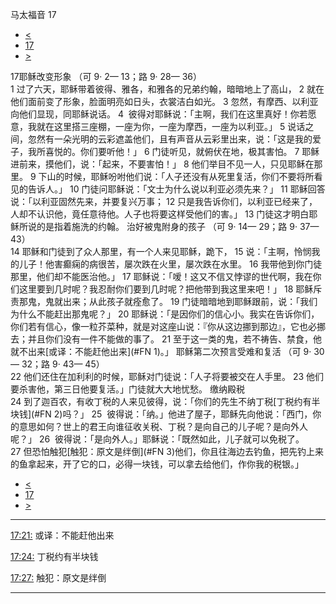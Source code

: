 ﻿





 马太福音 17




* [<](bible/MAT16.md)
* [17](bible/MAT.md)
* [>](bible/MAT18.md)



 
17耶稣改变形象 （可
9·
2—
13；路
9·
28—
36）  
1 过了六天，耶稣带着彼得、雅各，和雅各的兄弟约翰，暗暗地上了高山， 
2 就在他们面前变了形象，脸面明亮如日头，衣裳洁白如光。 
3 忽然，有摩西、以利亚向他们显现，同耶稣说话。 
4  彼得对耶稣说：「主啊，我们在这里真好！你若愿意，我就在这里搭三座棚，一座为你，一座为摩西，一座为以利亚。」 
5 说话之间，忽然有一朵光明的云彩遮盖他们，且有声音从云彩里出来，说：「这是我的爱子，我所喜悦的。你们要听他！」 
6 门徒听见，就俯伏在地，极其害怕。 
7 耶稣进前来，摸他们，说：「起来，不要害怕！」 
8 他们举目不见一人，只见耶稣在那里。 
9 下山的时候，耶稣吩咐他们说：「人子还没有从死里复活，你们不要将所看见的告诉人。」 
10 门徒问耶稣说：「文士为什么说以利亚必须先来？」 
11 耶稣回答说：「以利亚固然先来，并要复兴万事； 
12 只是我告诉你们，以利亚已经来了，人却不认识他，竟任意待他。人子也将要这样受他们的害。」 
13 门徒这才明白耶稣所说的是指着施洗的约翰。 治好被鬼附身的孩子 （可
9·
14—
29；路
9·
37—
43）  
14 耶稣和门徒到了众人那里，有一个人来见耶稣，跪下， 
15 说：「主啊，怜悯我的儿子！他害癫痫的病很苦，屡次跌在火里，屡次跌在水里。 
16 我带他到你门徒那里，他们却不能医治他。」 
17 耶稣说：「嗳！这又不信又悖谬的世代啊，我在你们这里要到几时呢？我忍耐你们要到几时呢？把他带到我这里来吧！」 
18 耶稣斥责那鬼，鬼就出来；从此孩子就痊愈了。 
19 门徒暗暗地到耶稣跟前，说：「我们为什么不能赶出那鬼呢？」 
20 耶稣说：「是因你们的信心小。我实在告诉你们，你们若有信心，像一粒芥菜种，就是对这座山说：『你从这边挪到那边』，它也必挪去；并且你们没有一件不能做的事了。 
21 至于这一类的鬼，若不祷告、禁食，他就不出来[或译：不能赶他出来](#FN
1)。」 耶稣第二次预言受难和复活 （可
9·
30—
32；路
9·
43—
45）  
22 他们还住在加利利的时候，耶稣对门徒说：「人子将要被交在人手里。 
23 他们要杀害他，第三日他要复活。」门徒就大大地忧愁。 缴纳殿税  
24 到了迦百农，有收丁税的人来见彼得，说：「你们的先生不纳丁税[丁税约有半块钱](#FN
2)吗？」 
25  彼得说：「纳。」他进了屋子，耶稣先向他说：「西门，你的意思如何？世上的君王向谁征收关税、丁税？是向自己的儿子呢？是向外人呢？」 
26  彼得说：「是向外人。」耶稣说：「既然如此，儿子就可以免税了。 
27 但恐怕触犯[触犯：原文是绊倒](#FN
3)他们，你且往海边去钓鱼，把先钓上来的鱼拿起来，开了它的口，必得一块钱，可以拿去给他们，作你我的税银。」 
* [<](bible/MAT16.md)
* [17](bible/MAT.md)
* [>](bible/MAT18.md)





---


[17:21:](#V21)
或译：不能赶他出来


[17:24:](#V24)
丁税约有半块钱


[17:27:](#V27)
触犯：原文是绊倒




---









